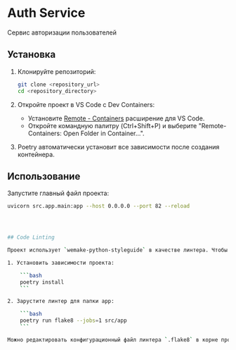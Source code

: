 # Auth Service

Сервис авторизации пользователей

## Установка

1. Клонируйте репозиторий:
    ```sh
    git clone <repository_url>
    cd <repository_directory>
    ```

2. Откройте проект в VS Code с Dev Containers:
    - Установите [Remote - Containers](https://marketplace.visualstudio.com/items?itemName=ms-vscode-remote.remote-containers) расширение для VS Code.
    - Откройте командную палитру (Ctrl+Shift+P) и выберите "Remote-Containers: Open Folder in Container...".

3. Poetry автоматически установит все зависимости после создания контейнера.

## Использование

Запустите главный файл проекта:
```sh
uvicorn src.app.main:app --host 0.0.0.0 --port 82 --reload




## Code Linting

Проект использует `wemake-python-styleguide` в качестве линтера. Чтобы запустить линтер, следуйте следующим шагам:

1. Установить зависимости проекта:

    ```bash
    poetry install
    ```

2. Зарустите линтер для папки app:

    ```bash
    poetry run flake8 --jobs=1 src/app
    ```

Можно редактировать конфигурационный файл линтера `.flake8` в корне проекта.
